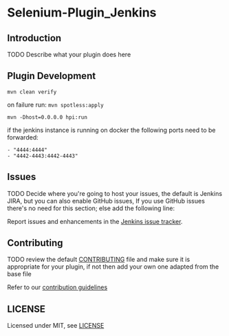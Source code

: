 # Selenium-Plugin_Jenkins

## Introduction

TODO Describe what your plugin does here

## Plugin Development

`mvn clean verify`

on failure run:
`mvn spotless:apply`

`mvn -Dhost=0.0.0.0 hpi:run`

if the jenkins instance is running on docker the following ports need to be forwarded:

```
- "4444:4444"
- "4442-4443:4442-4443"
```

## Issues

TODO Decide where you're going to host your issues, the default is Jenkins JIRA, but you can also enable GitHub issues,
If you use GitHub issues there's no need for this section; else add the following line:

Report issues and enhancements in the [Jenkins issue tracker](https://issues.jenkins.io/).

## Contributing

TODO review the default [CONTRIBUTING](https://github.com/jenkinsci/.github/blob/master/CONTRIBUTING.md) file and make sure it is appropriate for your plugin, if not then add your own one adapted from the base file

Refer to our [contribution guidelines](https://github.com/jenkinsci/.github/blob/master/CONTRIBUTING.md)

## LICENSE

Licensed under MIT, see [LICENSE](LICENSE.md)

